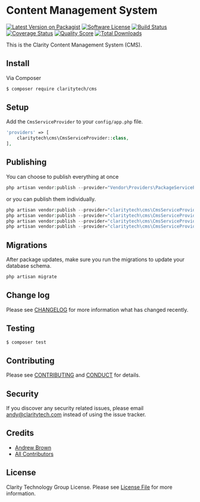 # Content Management System

[![Latest Version on Packagist][ico-version]][link-packagist]
[![Software License][ico-license]](LICENSE.md)
[![Build Status][ico-travis]][link-travis]
[![Coverage Status][ico-scrutinizer]][link-scrutinizer]
[![Quality Score][ico-code-quality]][link-code-quality]
[![Total Downloads][ico-downloads]][link-downloads]

This is the Clarity Content Management System (CMS).

## Install

Via Composer

``` bash
$ composer require claritytech/cms
```

## Setup

Add the `CmsServiceProvider` to your `config/app.php` file.

``` php
'providers' => [
    claritytech\cms\CmsServiceProvider::class,
],
```

## Publishing

You can choose to publish everything at once

``` php
php artisan vendor:publish --provider="Vendor\Providers\PackageServiceProvider"
```

or you can publish them individually.

``` php
php artisan vendor:publish --provider="claritytech\cms\CmsServiceProvider" --tag="config"
php artisan vendor:publish --provider="claritytech\cms\CmsServiceProvider" --tag="migrations"
php artisan vendor:publish --provider="claritytech\cms\CmsServiceProvider" --tag="views"
php artisan vendor:publish --provider="claritytech\cms\CmsServiceProvider" --tag="public"
```

## Migrations

After package updates, make sure you run the migrations to update your database schema.

``` php
php artisan migrate
```

## Change log

Please see [CHANGELOG](CHANGELOG.md) for more information what has changed recently.

## Testing

``` bash
$ composer test
```

## Contributing

Please see [CONTRIBUTING](CONTRIBUTING.md) and [CONDUCT](CONDUCT.md) for details.

## Security

If you discover any security related issues, please email andy@claritytech.com instead of using the issue tracker.

## Credits

- [Andrew Brown][link-author]
- [All Contributors][link-contributors]

## License

Clarity Technology Group License. Please see [License File](LICENSE.md) for more information.

[ico-version]: https://img.shields.io/packagist/v/claritytech/cms.svg?style=flat-square
[ico-license]: https://img.shields.io/badge/License-Proprietary-green.svg?style=flat-square
[ico-travis]: https://img.shields.io/travis/claritytech/cms/master.svg?style=flat-square
[ico-scrutinizer]: https://img.shields.io/scrutinizer/coverage/g/claritytech/cms.svg?style=flat-square
[ico-code-quality]: https://img.shields.io/scrutinizer/g/claritytech/cms.svg?style=flat-square
[ico-downloads]: https://img.shields.io/packagist/dt/claritytech/cms.svg?style=flat-square

[link-packagist]: https://packagist.org/packages/claritytech/cms
[link-travis]: https://travis-ci.org/claritytech/cms
[link-scrutinizer]: https://scrutinizer-ci.com/g/claritytech/cms/code-structure
[link-code-quality]: https://scrutinizer-ci.com/g/claritytech/cms
[link-downloads]: https://packagist.org/packages/claritytech/cms
[link-author]: https://github.com/
[link-contributors]: ../../contributors
